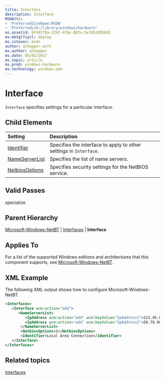 ```yaml
---
title: Interface
description: Interface
MSHAttr:
- 'PreferredSiteName:MSDN'
- 'PreferredLib:/library/windows/hardware'
ms.assetid: 67491f8a-22bf-47be-882a-5e7d52d85b92
ms.mktglfcycl: deploy
ms.sitesec: msdn
author: alhopper-msft
ms.author: alhopper
ms.date: 05/02/2017
ms.topic: article
ms.prod: windows-hardware
ms.technology: windows-oem
---
```

# Interface

`Interface` specifies settings for a particular interface.

## Child Elements

| Setting                 | Description                                                                           |
|:------------------------|:--------------------------------------------------------------------------------------|
| [Identifier](microsoft-windows-netbt-interfaces-interface-identifier.md) | Specifies the interface to apply to other settings in <code>Interface</code>. |
| [NameServerList](microsoft-windows-netbt-interfaces-interface-nameserverlist.md) | Specifies the list of name servers. |
| [NetbiosOptions](microsoft-windows-netbt-interfaces-interface-netbiosoptions.md) | Specifies security settings for the NetBIOS service. |

## Valid Passes

specialize

## Parent Hierarchy

[Microsoft-Windows-NetBT](microsoft-windows-netbt.md) | [Interfaces](microsoft-windows-netbt-interfaces.md) | **Interface**

## Applies To

For a list of the supported Windows editions and architectures that this component supports, see [Microsoft-Windows-NetBT](microsoft-windows-netbt.md).

## XML Example

The following XML output shows how to configure Microsoft-Windows-NetBT.

```XML
<Interfaces>
   <Interface wcm:action="add">
      <NameServerList>
         <IpAddress wcm:action="add" wcm:keyValue="IpAddress1">123.45.67.89</IpAddress>
         <IpAddress wcm:action="add" wcm:keyValue="IpAddress2">56.78.90.123</IpAddress>
       </NameServerList>
       <NetbiosOptions>2</NetbiosOptions>
       <Identifier>Local Area Connection</Identifier>
   </Interface>
</Interfaces>
```

## Related topics

[Interfaces](microsoft-windows-netbt-interfaces.md)
